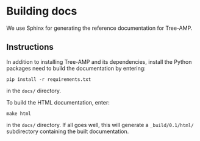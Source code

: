 # Building docs

We use Sphinx for generating the reference documentation for Tree-AMP.

## Instructions

In addition to installing Tree-AMP and its dependencies, install the Python
packages need to build the documentation by entering:

    pip install -r requirements.txt

in the ``docs/`` directory.

To build the HTML documentation, enter:

    make html

in the ``docs/`` directory. If all goes well, this will generate a
``_build/0.1/html/`` subdirectory containing the built documentation.
